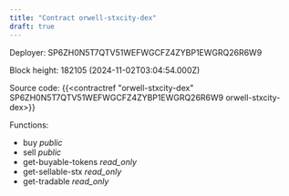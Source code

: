```yaml
---
title: "Contract orwell-stxcity-dex"
draft: true
---
```

Deployer: SP6ZH0N5T7QTV51WEFWGCFZ4ZYBP1EWGRQ26R6W9


 



Block height: 182105 (2024-11-02T03:04:54.000Z)

Source code: {{<contractref "orwell-stxcity-dex" SP6ZH0N5T7QTV51WEFWGCFZ4ZYBP1EWGRQ26R6W9 orwell-stxcity-dex>}}

Functions:

* buy _public_
* sell _public_
* get-buyable-tokens _read_only_
* get-sellable-stx _read_only_
* get-tradable _read_only_
